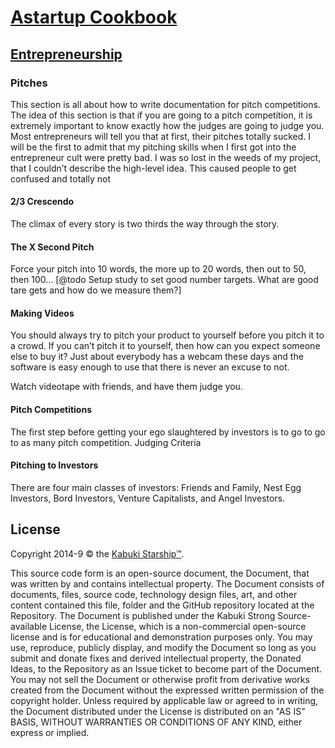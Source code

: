 # [Astartup Cookbook](../readme.md)

## [Entrepreneurship](./readme.md)

### Pitches

This section is all about how to write documentation for pitch competitions. The idea of this section is that if you are going to a pitch competition, it is extremely important to know exactly how the judges are going to judge you.
Most entrepreneurs will tell you that at first, their pitches totally sucked. I will be the first to admit that my pitching skills when I first got into the entrepreneur cult were pretty bad. I was so lost in the weeds of my project, that I couldn’t describe the high-level idea. This caused people to get confused and totally not

#### 2/3 Crescendo 

The climax of every story is two thirds the way through the story.

#### The X Second Pitch

Force your pitch into 10 words, the more up to 20 words, then out to 50, then 100… 
[@todo Setup study to set good number targets. What are good tare gets and how do we measure them?]

#### Making Videos

You should always try to pitch your product to yourself before you pitch it to a crowd. If you can’t pitch it to yourself, then how can you expect someone else to buy it? Just about everybody has a webcam these days and the software is easy enough to use that there is never an excuse to not.

Watch videotape with friends, and have them judge you.

#### Pitch Competitions

The first step before getting your ego slaughtered by investors is to go to go to as many pitch competition. 
Judging Criteria

#### Pitching to Investors

There are four main classes of investors: Friends and Family, Nest Egg Investors, Bord Investors, Venture Capitalists, and Angel Investors.

## License

Copyright 2014-9 © the [Kabuki Starship™](https://kabukistarship.com).

This source code form is an open-source document, the Document, that was written by and contains intellectual property. The Document consists of documents, files, source code, technology design files, art, and other content contained this file, folder and the GitHub repository located at the Repository. The Document is published under the Kabuki Strong Source-available License, the License, which is a non-commercial open-source license and is for educational and demonstration purposes only. You may use, reproduce, publicly display, and modify the Document so long as you submit and donate fixes and derived intellectual property, the Donated Ideas, to the Repository as an Issue ticket to become part of the Document. You may not sell the Document or otherwise profit from derivative works created from the Document without the expressed written permission of the copyright holder. Unless required by applicable law or agreed to in writing, the Document distributed under the License is distributed on an "AS IS" BASIS, WITHOUT WARRANTIES OR CONDITIONS OF ANY KIND, either express or implied.
